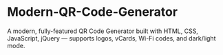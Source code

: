# Modern-QR-Code-Generator
A modern, fully-featured QR Code Generator built with HTML, CSS, JavaScript, jQuery — supports logos, vCards, Wi-Fi codes, and dark/light mode.
